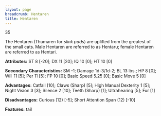 ```yaml
---
layout: page
breadcrumb: Hentaren
title: Hentaren
---
```


<points>35</points>

The Hentaren (Thumaren for _slink pads_) are uplifted from the greatest of the small cats.  Male Hentaren are referred to as Hentaru; female Hentaren are referred to as Hentari.

**Attributes:**  ST 8 [-20]; DX 11 [20]; IQ 10 [0]; HT 10 [0]

**Secondary Characteristics:**  SM -1; Damage 1d-3/1d-2; BL 13 lbs.; HP 8 [0]; Will 11 [5]; Per 11 [5]; FP 10 [0]; Basic Speed 5.25 [0]; Basic Move 5 [0]

**Advantages:**  Catfall [10]; Claws (Sharp) [5]; High Manual Dexterity 1 [5]; Night Vision 3 [3]; Silence 2 [10]; Teeth (Sharp) [1]; Ultrahearing [5]; Fur [1]

**Disadvantages:**  Curious (12) [-5]; Short Attention Span (12) [-10]

**Features:**  tail
